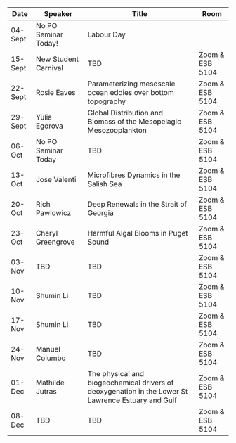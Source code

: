 Date  |  Speaker                                            |  Title                                                                                                |  Room
---------|-----------------------------------------------------|---------------------------------------------------------------------------------------------------------------------|------
04-Sept  | No PO Seminar Today! | Labour Day | 
15-Sept  | New Student Carnival | TBD | Zoom & ESB 5104
22-Sept  | Rosie Eaves | Parameterizing mesoscale ocean eddies over bottom topography  | Zoom & ESB 5104
29-Sept  | Yulia Egorova | Global Distribution and Biomass of the Mesopelagic Mesozooplankton | Zoom & ESB 5104
06-Oct  | No PO Seminar Today  | TBD | Zoom & ESB 5104
13-Oct  | Jose Valenti  | Microfibres Dynamics in the Salish Sea | Zoom & ESB 5104
20-Oct  | Rich Pawlowicz  | Deep Renewals in the Strait of Georgia | Zoom & ESB 5104
23-Oct  | Cheryl Greengrove  | Harmful Algal Blooms in Puget Sound  | Zoom & ESB 5104  
03-Nov  | TBD  | TBD  | Zoom & ESB 5104
10-Nov  | Shumin Li  | TBD  | Zoom & ESB 5104
17-Nov  | Shumin Li  | TBD  | Zoom & ESB 5104
24-Nov  | Manuel Columbo  | TBD  | Zoom & ESB 5104
01-Dec  | Mathilde Jutras  | The physical and biogeochemical drivers of deoxygenation in the Lower St Lawrence Estuary and Gulf  | Zoom & ESB 5104
08-Dec  | TBD  | TBD  | Zoom & ESB 5104  